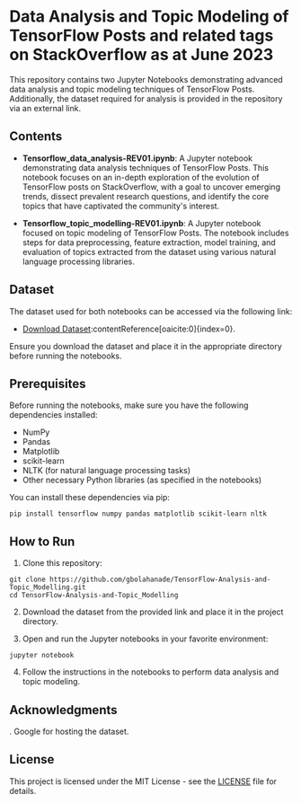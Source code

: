 # Data Analysis and Topic Modeling of TensorFlow Posts and related tags on StackOverflow as at June 2023

This repository contains two Jupyter Notebooks demonstrating advanced data analysis and topic modeling techniques of TensorFlow Posts. Additionally, the dataset required for analysis is provided in the repository via an external link.

## Contents

- **Tensorflow_data_analysis-REV01.ipynb**: A Jupyter notebook demonstrating data analysis techniques of TensorFlow Posts. This notebook focuses on an in-depth exploration of the evolution of TensorFlow posts on StackOverflow, with a goal to uncover emerging trends, dissect prevalent research questions, and identify the core topics that have captivated the community's interest.


- **Tensorflow_topic_modelling-REV01.ipynb**: A Jupyter notebook focused on topic modeling of TensorFlow Posts. The notebook includes steps for data preprocessing, feature extraction, model training, and evaluation of topics extracted from the dataset using various natural language processing libraries.

## Dataset

The dataset used for both notebooks can be accessed via the following link:

- [Download Dataset](https://drive.google.com/file/d/1M5yxMfm6bZT6bc_eNjrO3WFUKVd-OxB5/view?usp=drive_link)&#8203;:contentReference[oaicite:0]{index=0}.

Ensure you download the dataset and place it in the appropriate directory before running the notebooks.

## Prerequisites

Before running the notebooks, make sure you have the following dependencies installed:

- NumPy
- Pandas
- Matplotlib
- scikit-learn
- NLTK (for natural language processing tasks)
- Other necessary Python libraries (as specified in the notebooks)

You can install these dependencies via pip:

```
pip install tensorflow numpy pandas matplotlib scikit-learn nltk
```

## How to Run

1. Clone this repository:

```
git clone https://github.com/gbolahanade/TensorFlow-Analysis-and-Topic_Modelling.git
cd TensorFlow-Analysis-and-Topic_Modelling
```

2. Download the dataset from the provided link and place it in the project directory.

3. Open and run the Jupyter notebooks in your favorite environment:

```
jupyter notebook
```

4. Follow the instructions in the notebooks to perform data analysis and topic modeling.


## Acknowledgments

. Google for hosting the dataset.


## License

This project is licensed under the MIT License - see the [LICENSE](LICENSE) file for details.